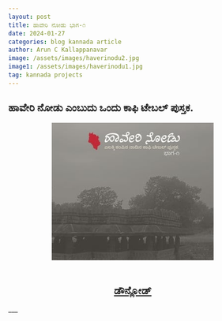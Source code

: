 ```yaml
---
layout: post
title: ಹಾವೇರಿ ನೋಡು ಭಾಗ-೧
date: 2024-01-27
categories: blog kannada article
author: Arun C Kallappanavar
image: /assets/images/haverinodu2.jpg
image1: /assets/images/haverinodu1.jpg
tag: kannada projects
---
```

## ಹಾವೇರಿ ನೋಡು ಎಂಬುದು ಒಂದು ಕಾಫಿ ಟೇಬಲ್ ಪುಸ್ತಕ.
<center>
<a href="https://firebasestorage.googleapis.com/v0/b/all-projects-5bb9d.appspot.com/o/imarunck%2Farunck.com%2FProject%20Assets%2FHaveri%20Nodu%20I.pdf?alt=media&token=c19ace6d-a5da-4d32-93a1-77a05fa4c6b6" target="_blank">
  <img src="/assets/images/haverinodu1.jpg" alt="Alt text">
</a><br><br>


<h2><a href="https://firebasestorage.googleapis.com/v0/b/all-projects-5bb9d.appspot.com/o/imarunck%2Farunck.com%2FProject%20Assets%2FHaveri%20Nodu%20I.pdf?alt=media&token=c19ace6d-a5da-4d32-93a1-77a05fa4c6b6" target="_blank">ಡೌನ್ಲೋಡ್</a> </h2> 
</center>
___